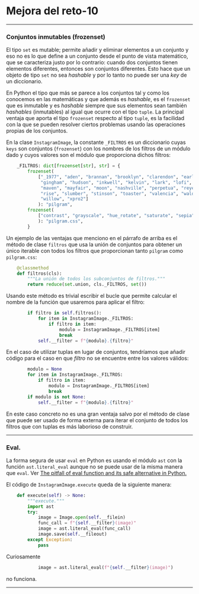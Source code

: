 # Mejora del reto-10
----

### Conjuntos inmutables (frozenset)

El tipo `set` es mutable; permite añadir y eliminar elementos a un conjunto y eso no es lo que define a un conjunto desde el punto de vista matemático, que se caracteriza justo por lo contrario: cuando dos conjuntos tienen elementos diferentes, entonces son conjuntos diferentes. Esto hace que un objeto de tipo `set` no sea _hashable_ y por lo tanto no puede ser una _key_ de un diccionario.

En Python el tipo que más se parece a los conjuntos tal y como los conocemos en las matemáticas y que además es _hashable_, es el `frozenset` que es inmutable y es _hashable_ siempre que sus elementos sean también _hashables_ (inmutables) al igual que ocurre con el tipo `tuple`. La principal ventaja que aporta el tipo `frozenset` respecto al tipo `tuple`, es la facilidad con la que se pueden resolver ciertos problemas usando las operaciones propias de los conjuntos.

En la clase `InstagramImage`, la constante `_FILTROS` es un diccionario cuyas `keys` son conjuntos (`frozenset`) con los nombres de los filtros de un módulo dado y cuyos valores son el módulo que proporciona dichos filtros:

```python
    _FILTROS: dict[frozenset[str], str] = {
        frozenset(
            ["_1977", "aden", "brannan", "brooklyn", "clarendon", "earlybird",
             "gingham", "hudson", "inkwell", "kelvin", "lark", "lofi",
             "maven", "mayfair", "moon", "nashville", "perpetua", "reyes",
             "rise", "slumber", "stinson", "toaster", "valencia", "walden",
             "willow", "xpro2"]
            ): "pilgram",
        frozenset(
            ["contrast", "grayscale", "hue_rotate", "saturate", "sepia"]
            ): "pilgram.css",
        }
```

Un ejemplo de las ventajas que menciono en el párrafo de arriba es el método de clase `filtros` que usa la unión de conjuntos para obtener un único iterable con todos los filtros que proporcionan tanto `pilgram` como `pilgram.css`:

```python
    @classmethod
    def filtros(cls):
        """La unión de todos los subconjuntos de filtros."""
        return reduce(set.union, cls._FILTROS, set())
```

Usando este método es trivial escribir el bucle que permite calcular el nombre de la función que usaremos para aplicar el filtro:

```python
        if filtro in self.filtros():
            for item in InstagramImage._FILTROS:
                if filtro in item:
                    modulo = InstagramImage._FILTROS[item]
                    break
            self.__filter = f"{modulo}.{filtro}"
```

En el caso de utilizar tuplas en lugar de conjuntos, tendríamos que añadir código para el caso en que _filtro_ no se encuentre entre los valores válidos:

```python
        modulo = None
        for item in InstagramImage._FILTROS:
            if filtro in item:
                modulo = InstagramImage._FILTROS[item]
                break
        if modulo is not None:
            self.__filter = f"{modulo}.{filtro}"
```

En este caso concreto no es una gran ventaja salvo por el método de clase que puede ser usado de forma externa para iterar el conjunto de todos los filtros que con tuplas es más laborioso de construir.

----

### Eval.

La forma segura de usar `eval` en Python es usando el módulo `ast` con la función `ast.literal_eval` aunque no se puede usar de la misma manera que `eval`. Ver [The pitfall of eval function and its safe alternative in Python.](https://eulertech.wordpress.com/2018/06/10/the-pitfall-of-eval-function-and-its-safe-alternative-in-python/)

El código de `InstagramImage.execute` queda de la siguiente manera:

```python
    def execute(self) -> None:
        """execute."""
        import ast
        try:
            image = Image.open(self.__filein)
            func_call = f"{self.__filter}(image)"
            image = ast.literal_eval(func_call)
            image.save(self.__fileout)
        except Exception:
            pass
```

Curiosamente

```python
            image = ast.literal_eval(f"{self.__filter}(image)")
```

no funciona.

----
